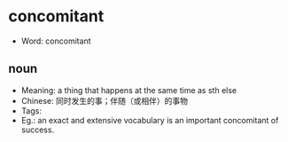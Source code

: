 # concomitant

- Word: concomitant

## noun

- Meaning: a thing that happens at the same time as sth else
- Chinese: 同时发生的事；伴随（或相伴）的事物
- Tags: 
- Eg.: an exact and extensive vocabulary is an important concomitant of success.

